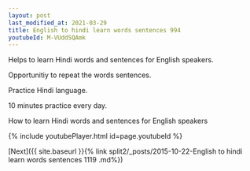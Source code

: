 ```yaml
---
layout: post
last_modified_at: 2021-03-29
title: English to hindi learn words sentences 994 
youtubeId: M-VUddSQAmk
---
```

 
 
Helps to learn Hindi words and sentences for English speakers.

Opportunitiy to repeat the words sentences. 

Practice Hindi language. 
 
10 minutes practice every day. 
 
How to learn Hindi words and sentences for English speakers 
 
{% include youtubePlayer.html id=page.youtubeId %}
 
 
[Next]({{ site.baseurl }}{% link  split2/_posts/2015-10-22-English to hindi learn words sentences 1119 .md%})
 
